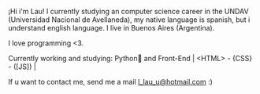 ¡Hi i'm Lau! I currently studying an computer science career in the UNDAV (Universidad Nacional de Avellaneda), my native language is spanish, but i understand english language.
I live in Buenos Aires (Argentina).

I love programming <3.

Currently working and studying: Python🐍 and Front-End | <HT<HTML>ML> - {CSS} - ([JS]) |

If u want to contact me, send me a mail l_lau_u@hotmail.com :)

<!---
lauiwi/lauiwi is a ✨ special ✨ repository because its `README.md` (this file) appears on your GitHub profile.
You can click the Preview link to take a look at your changes.
--->
